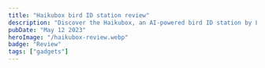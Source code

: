 ```yaml
---
title: "Haikubox bird ID station review"
description: "Discover the Haikubox, an AI-powered bird ID station by Loggerhead Instruments. In this comprehensive review we’ll explore its build quality, installation process, app features, bird detections, and more. Enhance your birdwatching experience with this reliable and user-friendly device."
pubDate: "May 12 2023"
heroImage: "/haikubox-review.webp"
badge: "Review"
tags: ["gadgets"]
---
```

